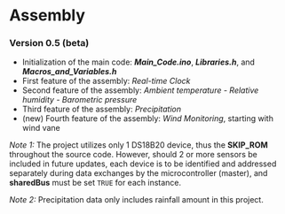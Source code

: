 # Assembly
### Version 0.5 (beta)

- Initialization of the main code: ***Main_Code.ino***, ***Libraries.h***, and ***Macros_and_Variables.h***
- First feature of the assembly: *Real-time Clock*
- Second feature of the assembly: *Ambient temperature - Relative humidity - Barometric pressure*
- Third feature of the assembly: *Precipitation*
- (new) Fourth feature of the assembly: *Wind Monitoring*, starting with wind vane

*Note 1:* The project utilizes only 1 DS18B20 device, thus the **SKIP_ROM** throughout the source code. However, should 2 or more sensors be included in future updates, each device is to be identified and addressed separately during data exchanges by the microcontroller (master), and **sharedBus** must be set `TRUE` for each instance.

*Note 2:* Precipitation data only includes rainfall amount in this project.
